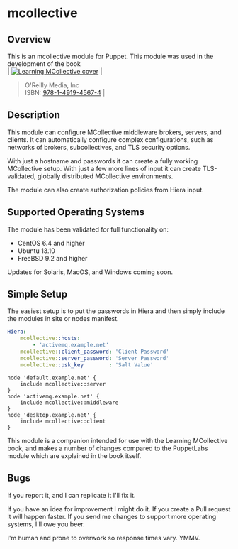 # mcollective

## Overview 

This is an mcollective module for Puppet. This module was used in the development of the book  
| [![Learning MCollective cover](http://akamaicovers.oreilly.com/images/0636920032472/cat.gif)](http://shop.oreilly.com/product/0636920032472.do) |
>  O'Reilly Media, Inc  
>  ISBN: [978-1-4919-4567-4](http://shop.oreilly.com/product/0636920032472.do) |

## Description

This module can configure MCollective middleware brokers,
servers, and clients. It can automatically configure complex configurations,
such as networks of brokers, subcollectives, and TLS security options.

With just a hostname and passwords it can create a fully working 
MCollective setup.  With just a few more lines of input it can create 
TLS-validated, globally distributed MCollective environments.

The module can also create authorization policies from Hiera input.

## Supported Operating Systems

The module has been validated for full functionality on:

* CentOS 6.4 and higher
* Ubuntu 13.10
* FreeBSD 9.2 and higher

Updates for Solaris, MacOS, and Windows coming soon.

## Simple Setup

The easiest setup is to put the passwords in Hiera and then simply
include the modules in site or nodes manifest.

```YAML
Hiera:
    mcollective::hosts:
        - 'activemq.example.net'
    mcollective::client_password: 'Client Password'
    mcollective::server_password: 'Server Password'
    mcollective::psk_key        : 'Salt Value'
```

```puppet
node 'default.example.net' {
    include mcollective::server
}
node 'activemq.example.net' {
    include mcollective::middleware
}
node 'desktop.example.net' {
    include mcollective::client
}
```

This module is a companion intended for use with the Learning MCollective book,
and makes a number of changes compared to the PuppetLabs module which are
explained in the book itself.

## Bugs

If you report it, and I can replicate it I'll fix it.

If you have an idea for improvement I might do it. If you create a Pull request
it will happen faster. If you send me changes to support more operating systems,
I'll owe you beer.

I'm human and prone to overwork so response times vary. YMMV.
